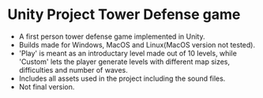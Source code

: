 # Unity Project Tower Defense game
- A first person tower defense game implemented in Unity.
- Builds made for Windows, MacOS and Linux(MacOS version not tested).
- 'Play' is meant as an introductary level made out of 10 levels, while 'Custom' lets the player generate levels with different map sizes, difficulties and number of waves.
- Includes all assets used in the project including the sound files.
- Not final version.
